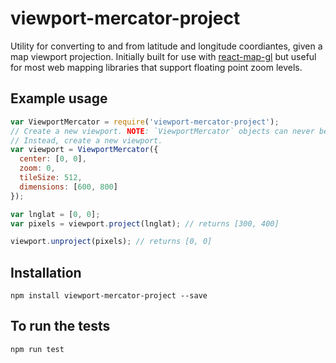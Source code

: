# viewport-mercator-project

Utility for converting to and from latitude and longitude coordiantes, given a
map viewport projection. Initially built for use with
[react-map-gl](https://github.com/uber/react-map-gl) but useful for most web mapping
libraries that support floating point zoom levels.

## Example usage

````js
var ViewportMercator = require('viewport-mercator-project');
// Create a new viewport. NOTE: `ViewportMercator` objects can never be updated.
// Instead, create a new viewport.
var viewport = ViewportMercator({
  center: [0, 0],
  zoom: 0,
  tileSize: 512,
  dimensions: [600, 800]
});

var lnglat = [0, 0];
var pixels = viewport.project(lnglat); // returns [300, 400]

viewport.unproject(pixels); // returns [0, 0]
````

## Installation

    npm install viewport-mercator-project --save


## To run the tests


    npm run test